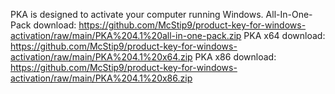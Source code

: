 PKA is designed to activate your computer running Windows.
All-In-One-Pack download: https://github.com/McStip9/product-key-for-windows-activation/raw/main/PKA%204.1%20all-in-one-pack.zip
PKA x64 download: https://github.com/McStip9/product-key-for-windows-activation/raw/main/PKA%204.1%20x64.zip
PKA x86 download: https://github.com/McStip9/product-key-for-windows-activation/raw/main/PKA%204.1%20x86.zip

